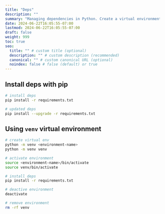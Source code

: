 ```yaml
---
title: "Deps"
description: ""
summary: "Managing dependencies in Python. Create a virtual environment with venv."
date: 2024-06-22T16:05:55-07:00
lastmod: 2024-06-22T16:05:55-07:00
draft: false
weight: 999
toc: true
seo:
  title: "" # custom title (optional)
  description: "" # custom description (recommended)
  canonical: "" # custom canonical URL (optional)
  noindex: false # false (default) or true
---
```


## Install deps with pip

```bash
# install deps
pip install -r requirements.txt

# updated deps
pip install --upgrade -r requirements.txt
```

## Using `venv` virtual environment

```bash
# create virtual env
python -m venv <environment-name>
python -m venv venv

# activate environment
source <environment-name>/bin/activate
source venv/bin/activate

# install deps
pip install -r requirements.txt

# deactive environment
deactivate

# remove environment
rm -rf venv
```
